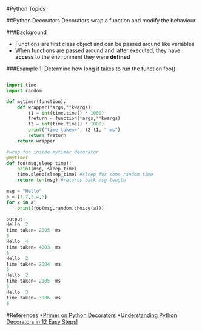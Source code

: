 #Python Topics

##Python Decorators
Decorators wrap a function and modify the behaviour

###Background
* Functions are first class object and can be passed around like variables
* When functions are passed around and latter executed, they have **access** to the environment they were **defined**

###Example 1: Determine how long it takes to run the function foo()

````python

import time
import random

def mytimer(function):
	def wrapper(*args,**kwargs):
		t1 = int(time.time() * 1000)
		freturn = function(*args,**kwargs)
		t2 = int(time.time() * 1000)
		print("time taken=", t2-t1, " ms")
		return freturn
	return wrapper

#wrap foo inside mytimer decorator    
@mytimer      
def foo(msg,sleep_time):
	print(msg, sleep_time)
	time.sleep(sleep_time) #sleep for some random time
	return len(msg) #returns back msg length

msg = "Hello"
a = [1,2,3,4,5]
for x in a:
	print(foo(msg,random.choice(a)))

output:
Hello  2
time taken= 2005  ms
6
Hello  4
time taken= 4003  ms
6
Hello  2
time taken= 2004  ms
6
Hello  2
time taken= 2005  ms
6
Hello  3
time taken= 3006  ms
6
````


#References
*[Primer on Python Decorators](https://realpython.com/blog/python/primer-on-python-decorators/)
*[Understanding Python Decorators in 12 Easy Steps!](http://simeonfranklin.com/blog/2012/jul/1/python-decorators-in-12-steps/)   